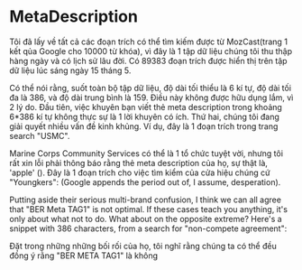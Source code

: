 # MetaDescription


Tôi đã lấy về tất cả các đoạn trích có thể tìm kiếm được từ MozCast(trang 1 kết qủa Google cho 10000 từ khóa), vì đây là 1 tập dữ liệu chúng tôi thu thập hàng ngày và có lịch sử lâu đời. Có 89383 đoạn trích được hiển thị trên tập dữ liệu lúc sáng ngày 15 tháng 5.

Có thể nói rằng, suốt toàn bộ tập dữ liệu, độ dài tối thiểu là 6 kí tự, độ dài tối đa là 386, và độ dài trung bình là 159. Điều này không được hữu dụng lắm, vì 2 lý do. Đầu tiên, việc khuyên bạn viết thẻ meta description trong khoảng 6*386 kí tự không thực sự là 1 lời khuyên có ích. Thứ hai,  chúng tôi đang giải quyết nhiều vấn đề kinh khủng. Ví dụ, đây là 1 đoạn trích trong trang search "USMC".

Marine Corps Community Services có thể là 1 tổ chức tuyệt vời, nhưng tôi rất xin lỗi phải thông báo rằng thẻ meta description của họ, sự thật là, 'apple' (). Đây là 1 đoạn trích cho việc tìm kiểm của cửa hiệu chúng cứ "Youngkers": (Google appends the period out of, I assume, desperation).

Putting aside their serious multi-brand confusion, I think we can all agree that "BER Meta TAG1" is not optimal. If these cases teach you anything, it's only about what not to do. What about on the opposite extreme? Here's a snippet with 386 characters, from a search for "non-compete agreement":

Đặt trong những những bối rối của họ, tôi nghĩ rằng chúng ta có thể đều đồng ý rằng "BER META TAG1" là không
